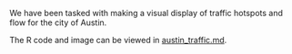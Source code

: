 We have been tasked with making a visual display of traffic hotspots and flow for the city of Austin. 

The R code and image can be viewed in [austin_traffic.md](https://github.com/db-lab/portfolio/blob/master/austin_traffic/austin_traffic.md).
